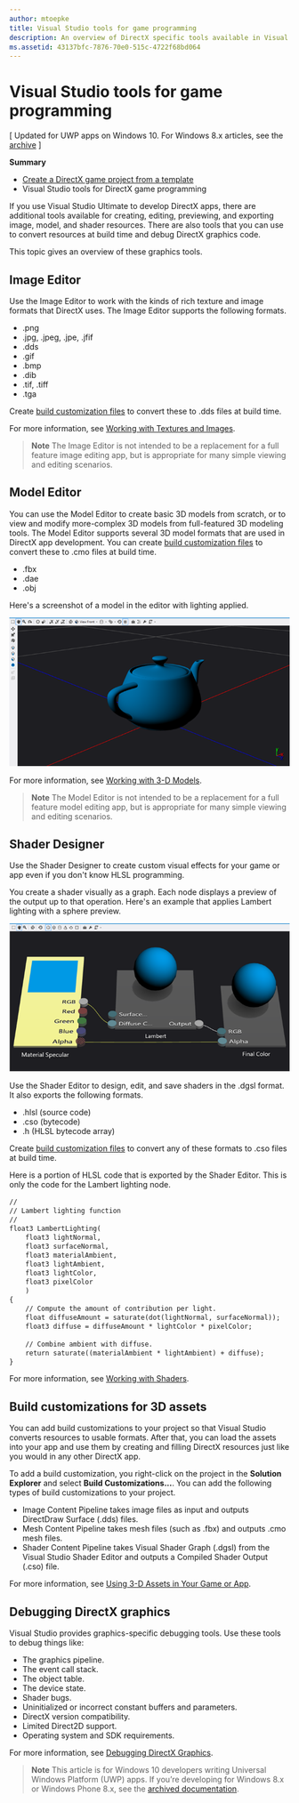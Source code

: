 ```yaml
---
author: mtoepke
title: Visual Studio tools for game programming
description: An overview of DirectX specific tools available in Visual Studio.
ms.assetid: 43137bfc-7876-70e0-515c-4722f68bd064
---
```


# Visual Studio tools for game programming


\[ Updated for UWP apps on Windows 10. For Windows 8.x articles, see the [archive](http://go.microsoft.com/fwlink/p/?linkid=619132) \]

**Summary**

-   [Create a DirectX game project from a template](user-interface.md)
-   Visual Studio tools for DirectX game programming


If you use Visual Studio Ultimate to develop DirectX apps, there are additional tools available for creating, editing, previewing, and exporting image, model, and shader resources. There are also tools that you can use to convert resources at build time and debug DirectX graphics code.

This topic gives an overview of these graphics tools.

## Image Editor


Use the Image Editor to work with the kinds of rich texture and image formats that DirectX uses. The Image Editor supports the following formats.

-   .png
-   .jpg, .jpeg, .jpe, .jfif
-   .dds
-   .gif
-   .bmp
-   .dib
-   .tif, .tiff
-   .tga

Create [build customization files](#custom) to convert these to .dds files at build time.

For more information, see [Working with Textures and Images](https://msdn.microsoft.com/library/windows/apps/hh873119.aspx).

> **Note**  The Image Editor is not intended to be a replacement for a full feature image editing app, but is appropriate for many simple viewing and editing scenarios.

 

## Model Editor


You can use the Model Editor to create basic 3D models from scratch, or to view and modify more-complex 3D models from full-featured 3D modeling tools. The Model Editor supports several 3D model formats that are used in DirectX app development. You can create [build customization files](#custom) to convert these to .cmo files at build time.

-   .fbx
-   .dae
-   .obj

Here's a screenshot of a model in the editor with lighting applied.

![teapot](images/modeleditor.png)

For more information, see [Working with 3-D Models](https://msdn.microsoft.com/library/windows/apps/hh873114.aspx).

> **Note**  The Model Editor is not intended to be a replacement for a full feature model editing app, but is appropriate for many simple viewing and editing scenarios.

 

## Shader Designer


Use the Shader Designer to create custom visual effects for your game or app even if you don't know HLSL programming.

You create a shader visually as a graph. Each node displays a preview of the output up to that operation. Here's an example that applies Lambert lighting with a sphere preview.

![visual shader graph](images/shaderdesigner.png)

Use the Shader Editor to design, edit, and save shaders in the .dgsl format. It also exports the following formats.

-   .hlsl (source code)
-   .cso (bytecode)
-   .h (HLSL bytecode array)

Create [build customization files](#custom) to convert any of these formats to .cso files at build time.

Here is a portion of HLSL code that is exported by the Shader Editor. This is only the code for the Lambert lighting node.

```hlsl
//
// Lambert lighting function
//
float3 LambertLighting(
    float3 lightNormal,
    float3 surfaceNormal,
    float3 materialAmbient,
    float3 lightAmbient,
    float3 lightColor,
    float3 pixelColor
    )
{
    // Compute the amount of contribution per light.
    float diffuseAmount = saturate(dot(lightNormal, surfaceNormal));
    float3 diffuse = diffuseAmount * lightColor * pixelColor;

    // Combine ambient with diffuse.
    return saturate((materialAmbient * lightAmbient) + diffuse);
}
```

For more information, see [Working with Shaders](https://msdn.microsoft.com/library/windows/apps/hh873117.aspx).

## Build customizations for 3D assets


You can add build customizations to your project so that Visual Studio converts resources to usable formats. After that, you can load the assets into your app and use them by creating and filling DirectX resources just like you would in any other DirectX app.

To add a build customization, you right-click on the project in the **Solution Explorer** and select **Build Customizations...**. You can add the following types of build customizations to your project.

-   Image Content Pipeline takes image files as input and outputs DirectDraw Surface (.dds) files.
-   Mesh Content Pipeline takes mesh files (such as .fbx) and outputs .cmo mesh files.
-   Shader Content Pipeline takes Visual Shader Graph (.dgsl) from the Visual Studio Shader Editor and outputs a Compiled Shader Output (.cso) file.

For more information, see [Using 3-D Assets in Your Game or App](https://msdn.microsoft.com/library/windows/apps/hh972446.aspx).

## Debugging DirectX graphics


Visual Studio provides graphics-specific debugging tools. Use these tools to debug things like:

-   The graphics pipeline.
-   The event call stack.
-   The object table.
-   The device state.
-   Shader bugs.
-   Uninitialized or incorrect constant buffers and parameters.
-   DirectX version compatibility.
-   Limited Direct2D support.
-   Operating system and SDK requirements.

For more information, see [Debugging DirectX Graphics](https://msdn.microsoft.com/library/windows/apps/hh315751.aspx).

> **Note**  This article is for Windows 10 developers writing Universal Windows Platform (UWP) apps. If you’re developing for Windows 8.x or Windows Phone 8.x, see the [archived documentation](http://go.microsoft.com/fwlink/p/?linkid=619132).

 

 

 






<!--HONumber=Jun16_HO2-->


